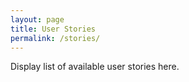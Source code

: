 ```yaml
---
layout: page
title: User Stories
permalink: /stories/
---
```


Display list of available user stories here.
